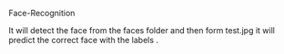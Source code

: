  Face-Recognition
 
 
 It will detect the face from the faces folder and then form test.jpg it will predict the correct face with the labels .
